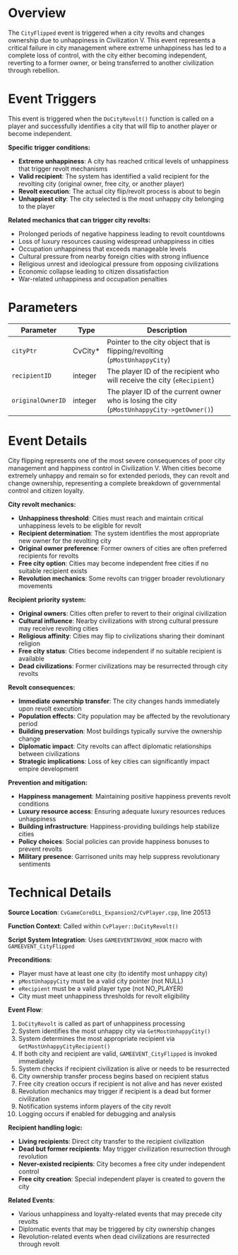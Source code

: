# Overview

The `CityFlipped` event is triggered when a city revolts and changes ownership due to unhappiness in Civilization V. This event represents a critical failure in city management where extreme unhappiness has led to a complete loss of control, with the city either becoming independent, reverting to a former owner, or being transferred to another civilization through rebellion.

# Event Triggers

This event is triggered when the `DoCityRevolt()` function is called on a player and successfully identifies a city that will flip to another player or become independent.

**Specific trigger conditions:**
- **Extreme unhappiness**: A city has reached critical levels of unhappiness that trigger revolt mechanisms
- **Valid recipient**: The system has identified a valid recipient for the revolting city (original owner, free city, or another player)
- **Revolt execution**: The actual city flip/revolt process is about to begin
- **Unhappiest city**: The city selected is the most unhappy city belonging to the player

**Related mechanics that can trigger city revolts:**
- Prolonged periods of negative happiness leading to revolt countdowns
- Loss of luxury resources causing widespread unhappiness in cities
- Occupation unhappiness that exceeds manageable levels
- Cultural pressure from nearby foreign cities with strong influence
- Religious unrest and ideological pressure from opposing civilizations
- Economic collapse leading to citizen dissatisfaction
- War-related unhappiness and occupation penalties

# Parameters

| Parameter | Type | Description |
|-----------|------|-------------|
| `cityPtr` | CvCity* | Pointer to the city object that is flipping/revolting (`pMostUnhappyCity`) |
| `recipientID` | integer | The player ID of the recipient who will receive the city (`eRecipient`) |
| `originalOwnerID` | integer | The player ID of the current owner who is losing the city (`pMostUnhappyCity->getOwner()`) |

# Event Details

City flipping represents one of the most severe consequences of poor city management and happiness control in Civilization V. When cities become extremely unhappy and remain so for extended periods, they can revolt and change ownership, representing a complete breakdown of governmental control and citizen loyalty.

**City revolt mechanics:**
- **Unhappiness threshold**: Cities must reach and maintain critical unhappiness levels to be eligible for revolt
- **Recipient determination**: The system identifies the most appropriate new owner for the revolting city
- **Original owner preference**: Former owners of cities are often preferred recipients for revolts
- **Free city option**: Cities may become independent free cities if no suitable recipient exists
- **Revolution mechanics**: Some revolts can trigger broader revolutionary movements

**Recipient priority system:**
- **Original owners**: Cities often prefer to revert to their original civilization
- **Cultural influence**: Nearby civilizations with strong cultural pressure may receive revolting cities
- **Religious affinity**: Cities may flip to civilizations sharing their dominant religion
- **Free city status**: Cities become independent if no suitable recipient is available
- **Dead civilizations**: Former civilizations may be resurrected through city revolts

**Revolt consequences:**
- **Immediate ownership transfer**: The city changes hands immediately upon revolt execution
- **Population effects**: City population may be affected by the revolutionary period
- **Building preservation**: Most buildings typically survive the ownership change
- **Diplomatic impact**: City revolts can affect diplomatic relationships between civilizations
- **Strategic implications**: Loss of key cities can significantly impact empire development

**Prevention and mitigation:**
- **Happiness management**: Maintaining positive happiness prevents revolt conditions
- **Luxury resource access**: Ensuring adequate luxury resources reduces unhappiness
- **Building infrastructure**: Happiness-providing buildings help stabilize cities
- **Policy choices**: Social policies can provide happiness bonuses to prevent revolts
- **Military presence**: Garrisoned units may help suppress revolutionary sentiments

# Technical Details

**Source Location**: `CvGameCoreDLL_Expansion2/CvPlayer.cpp`, line 20513

**Function Context**: Called within `CvPlayer::DoCityRevolt()`

**Script System Integration**: Uses `GAMEEVENTINVOKE_HOOK` macro with `GAMEEVENT_CityFlipped`

**Preconditions**:
- Player must have at least one city (to identify most unhappy city)
- `pMostUnhappyCity` must be a valid city pointer (not NULL)
- `eRecipient` must be a valid player type (not NO_PLAYER)
- City must meet unhappiness thresholds for revolt eligibility

**Event Flow**:
1. `DoCityRevolt` is called as part of unhappiness processing
2. System identifies the most unhappy city via `GetMostUnhappyCity()`
3. System determines the most appropriate recipient via `GetMostUnhappyCityRecipient()`
4. If both city and recipient are valid, `GAMEEVENT_CityFlipped` is invoked immediately
5. System checks if recipient civilization is alive or needs to be resurrected
6. City ownership transfer process begins based on recipient status
7. Free city creation occurs if recipient is not alive and has never existed
8. Revolution mechanics may trigger if recipient is a dead but former civilization
9. Notification systems inform players of the city revolt
10. Logging occurs if enabled for debugging and analysis

**Recipient handling logic:**
- **Living recipients**: Direct city transfer to the recipient civilization
- **Dead but former recipients**: May trigger civilization resurrection through revolution
- **Never-existed recipients**: City becomes a free city under independent control
- **Free city creation**: Special independent player is created to govern the city

**Related Events**:
- Various unhappiness and loyalty-related events that may precede city revolts
- Diplomatic events that may be triggered by city ownership changes
- Revolution-related events when dead civilizations are resurrected through revolt